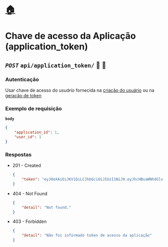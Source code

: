 # [:house:](../readme.md)

# Chave de acesso da Aplicação (application_token)

## *`POST`* `api/application_token/` :closed_lock_with_key: :key:

### Autenticação

Usar chave de acesso do *usuário* fornecida na [criação do usuário](#usuário-user) ou na [geração de token](#chave-de-acesso-do-usuário-user_token)


### Exemplo de requisição

**`body`**
```json
{
    "application_id": 1,
    "user_id": 1
}
```

### Respostas

- 201 - Created
    ```json
    {
        "token": "eyJ0eXAiOiJKV1QiLCJhbGciOiJIUzI1NiJ9.eyJhcHBsaWNhdGlvbl9pZCI6MSwidXNlcl9pZCI6MX0.dfW8ga3qUGhNCG_EecOdhNn4ZysJ79-pu55oav2LHAs"
    }
    ```

- 404 - Not Found
    ```json
    {
        "detail": "Not found."
    }
    ```

- 403 - Forbidden
    ```json
    {
        "detail": "Não foi informado token de acesso da aplicação"
    }
